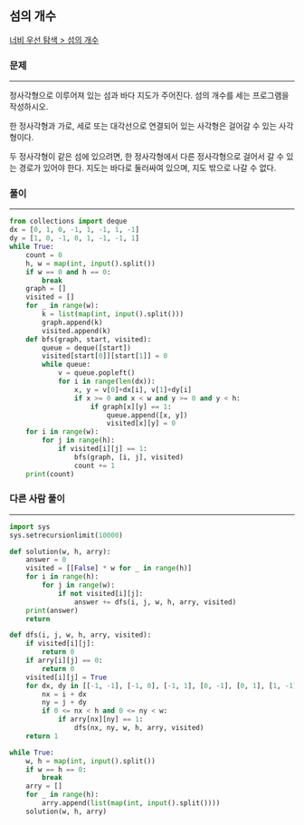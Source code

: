 ## 섬의 개수

[너비 우선 탐색 > 섬의 개수](https://www.acmicpc.net/problem/4963)

### 문제
---
정사각형으로 이루어져 있는 섬과 바다 지도가 주어진다. 섬의 개수를 세는 프로그램을 작성하시오.

한 정사각형과 가로, 세로 또는 대각선으로 연결되어 있는 사각형은 걸어갈 수 있는 사각형이다. 

두 정사각형이 같은 섬에 있으려면, 한 정사각형에서 다른 정사각형으로 걸어서 갈 수 있는 경로가 있어야 한다. 지도는 바다로 둘러싸여 있으며, 지도 밖으로 나갈 수 없다.

### 풀이
---
```python
from collections import deque
dx = [0, 1, 0, -1, 1, -1, 1, -1]
dy = [1, 0, -1, 0, 1, -1, -1, 1]
while True:
    count = 0
    h, w = map(int, input().split())
    if w == 0 and h == 0:
        break
    graph = []
    visited = []
    for _ in range(w):
        k = list(map(int, input().split()))
        graph.append(k)
        visited.append(k)
    def bfs(graph, start, visited):
        queue = deque([start])
        visited[start[0]][start[1]] = 0
        while queue:
            v = queue.popleft()
            for i in range(len(dx)):
                x, y = v[0]+dx[i], v[1]+dy[i]
                if x >= 0 and x < w and y >= 0 and y < h:
                    if graph[x][y] == 1:
                        queue.append([x, y])
                        visited[x][y] = 0
    for i in range(w):
        for j in range(h):
            if visited[i][j] == 1:
                bfs(graph, [i, j], visited)
                count += 1
    print(count)
```

### 다른 사람 풀이
---
```python
import sys
sys.setrecursionlimit(10000)

def solution(w, h, arry):
    answer = 0
    visited = [[False] * w for _ in range(h)]
    for i in range(h):
        for j in range(w):
            if not visited[i][j]:
                answer += dfs(i, j, w, h, arry, visited)
    print(answer)
    return

def dfs(i, j, w, h, arry, visited):
    if visited[i][j]:
        return 0
    if arry[i][j] == 0:
        return 0
    visited[i][j] = True
    for dx, dy in [[-1, -1], [-1, 0], [-1, 1], [0, -1], [0, 1], [1, -1], [1, 0], [1, 1]]:
        nx = i + dx
        ny = j + dy
        if 0 <= nx < h and 0 <= ny < w:
            if arry[nx][ny] == 1:
                dfs(nx, ny, w, h, arry, visited)
    return 1  

while True:
    w, h = map(int, input().split())
    if w == h == 0:
        break
    arry = []
    for _ in range(h):
        arry.append(list(map(int, input().split())))
    solution(w, h, arry)
```